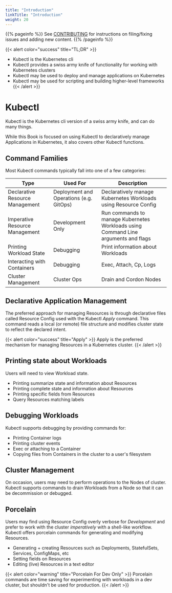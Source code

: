 ```yaml
---
title: "Introduction"
linkTitle: "Introduction"
weight: 20
---
```


{{% pageinfo %}}
See [CONTRIBUTING](https://github.com/kubernetes/kubectl/blob/master/docs/book/CONTRIBUTING.md) for
instructions on filing/fixing issues and adding new content.
{{% /pageinfo %}}

{{< alert color="success" title="TL;DR" >}}
- Kubectl is the Kubernetes cli
- Kubectl provides a swiss army knife of functionality for working with Kubernetes clusters
- Kubectl may be used to deploy and manage applications on Kubernetes
- Kubectl may be used for scripting and building higher-level frameworks
{{< /alert >}}

# Kubectl

Kubectl is the Kubernetes cli version of a swiss army knife, and can do many things.

While this Book is focused on using Kubectl to declaratively manage Applications in Kubernetes, it
also covers other Kubectl functions.

## Command Families

Most Kubectl commands typically fall into one of a few categories:

| Type                                   | Used For                   | Description                                        |
|----------------------------------------|----------------------------|----------------------------------------------------|
| Declarative Resource Management        | Deployment and Operations (e.g. GitOps)   | Declaratively manage Kubernetes Workloads using Resource Config     |
| Imperative Resource Management         | Development Only           | Run commands to manage Kubernetes Workloads using Command Line arguments and flags |
| Printing Workload State | Debugging  | Print information about Workloads |
| Interacting with Containers | Debugging  | Exec, Attach, Cp, Logs |
| Cluster Management | Cluster Ops | Drain and Cordon Nodes |

## Declarative Application Management

The preferred approach for managing Resources is through
declarative files called Resource Config used with the Kubectl *Apply* command.
This command reads a local (or remote) file structure and modifies cluster state to
reflect the declared intent.

{{< alert color="success" title="Apply" >}}
Apply is the preferred mechanism for managing Resources in a Kubernetes cluster.
{{< /alert >}}

## Printing state about Workloads

Users will need to view Workload state.

- Printing summarize state and information about Resources
- Printing complete state and information about Resources
- Printing specific fields from Resources
- Query Resources matching labels

## Debugging Workloads

Kubectl supports debugging by providing commands for:

- Printing Container logs
- Printing cluster events
- Exec or attaching to a Container
- Copying files from Containers in the cluster to a user's filesystem

## Cluster Management

On occasion, users may need to perform operations to the Nodes of cluster.  Kubectl supports
commands to drain Workloads from a Node so that it can be decommission or debugged.

## Porcelain

Users may find using Resource Config overly verbose for *Development* and prefer to work with
the cluster *imperatively* with a shell-like workflow.  Kubectl offers porcelain commands for
generating and modifying Resources.

- Generating + creating Resources such as Deployments, StatefulSets, Services, ConfigMaps, etc
- Setting fields on Resources
- Editing (live) Resources in a text editor

{{< alert color="warning" title="Porcelain For Dev Only" >}}
Porcelain commands are time saving for experimenting with workloads in a dev cluster, but shouldn't
be used for production.
{{< /alert >}}
